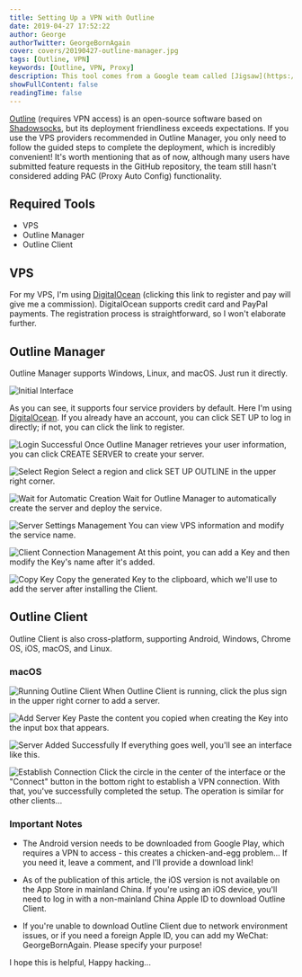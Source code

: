 ```yaml
---
title: Setting Up a VPN with Outline
date: 2019-04-27 17:52:22
author: George
authorTwitter: GeorgeBornAgain
cover: covers/20190427-outline-manager.jpg
tags: [Outline, VPN]
keywords: [Outline, VPN, Proxy]
description: This tool comes from a Google team called [Jigsaw](https://jigsaw.google.com/projects/). Regarding Jigsaw's mission, Eric Schmidt stated in a Medium post using the Jigsaw account to use technology to tackle the toughest geopolitical challenges, combat violent extremism, thwart online censorship, and reduce threats caused by digital attacks.
showFullContent: false
readingTime: false
---
```


[Outline](https://getoutline.org/en/home) (requires VPN access) is an open-source software based on [Shadowsocks](https://shadowsocks.org/en/index.html), but its deployment friendliness exceeds expectations. If you use the VPS providers recommended in Outline Manager, you only need to follow the guided steps to complete the deployment, which is incredibly convenient! It's worth mentioning that as of now, although many users have submitted feature requests in the GitHub repository, the team still hasn't considered adding PAC (Proxy Auto Config) functionality.

## Required Tools
* VPS
* Outline Manager
* Outline Client

## VPS

For my VPS, I'm using [DigitalOcean](https://m.do.co/c/3e0597477084) (clicking this link to register and pay will give me a commission). DigitalOcean supports credit card and PayPal payments. The registration process is straightforward, so I won't elaborate further.

## Outline Manager

Outline Manager supports Windows, Linux, and macOS. Just run it directly.

![Initial Interface](/article/outline-manager-index.png)

As you can see, it supports four service providers by default. Here I'm using [DigitalOcean](https://m.do.co/c/3e0597477084). If you already have an account, you can click SET UP to log in directly; if not, you can click the link to register.

![Login Successful](/article/outline-manager-sign-in.png)
Once Outline Manager retrieves your user information, you can click CREATE SERVER to create your server.

![Select Region](/article/outline-manager-select-location.png)
Select a region and click SET UP OUTLINE in the upper right corner.

![Wait for Automatic Creation](/article/outline-manager-createing-server.png)
Wait for Outline Manager to automatically create the server and deploy the service.

![Server Settings Management](/article/outline-manager-setting.png)
You can view VPS information and modify the service name.

![Client Connection Management](/article/outline-manager-connections.png)
At this point, you can add a Key and then modify the Key's name after it's added.

![Copy Key](/article/outline-manager-copy-key.png)
Copy the generated Key to the clipboard, which we'll use to add the server after installing the Client.

## Outline Client

Outline Client is also cross-platform, supporting Android, Windows, Chrome OS, iOS, macOS, and Linux.

### macOS

![Running Outline Client](/article/outline-client-running.png)
When Outline Client is running, click the plus sign in the upper right corner to add a server.

![Add Server Key](/article/outline-client-add-server.png)
Paste the content you copied when creating the Key into the input box that appears.

![Server Added Successfully](/article/outline-client-server-ready.png)
If everything goes well, you'll see an interface like this.

![Establish Connection](/article/outline-client-connection.png)
Click the circle in the center of the interface or the "Connect" button in the bottom right to establish a VPN connection. With that, you've successfully completed the setup. The operation is similar for other clients...

### Important Notes

* The Android version needs to be downloaded from Google Play, which requires a VPN to access - this creates a chicken-and-egg problem... If you need it, leave a comment, and I'll provide a download link!

* As of the publication of this article, the iOS version is not available on the App Store in mainland China. If you're using an iOS device, you'll need to log in with a non-mainland China Apple ID to download Outline Client.

* If you're unable to download Outline Client due to network environment issues, or if you need a foreign Apple ID, you can add my WeChat: GeorgeBornAgain. Please specify your purpose!

I hope this is helpful, Happy hacking...